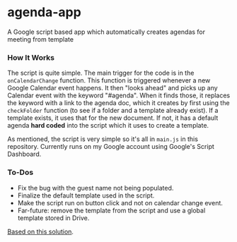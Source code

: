 # agenda-app
A Google script based app which automatically creates agendas for meeting from template

### How It Works

The script is quite simple. The main trigger for the code is in the `onCalendarChange` function. This function is triggered whenever a new Google Calendar event happens. It then "looks ahead" and picks up any Calendar event with the keyword "#agenda". When it finds those, it replaces the keyword with a link to the agenda doc, which it creates by first using the `checkFolder` function (to see if a folder and a template already exist). If a template exists, it uses that for the new document. If not, it has a default agenda **hard coded** into the script which it uses to create a template.

As mentioned, the script is very simple so it's all in `main.js` in this repository. Currently runs on my Google account using Google's Script Dashboard.

### To-Dos

* Fix the bug with the guest name not being populated.
* Finalize the default template used in the script.
* Make the script run on button click and not on calendar change event.
* Far-future: remove the template from the script and use a global template stored in Drive.


[Based on this solution](https://github.com/googleworkspace/solutions/tree/master/agenda-maker).
